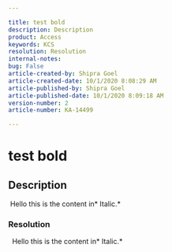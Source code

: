 ```yaml
---  

title: test bold  
description: Description  
product: Access  
keywords: KCS  
resolution: Resolution  
internal-notes:   
bug: False  
article-created-by: Shipra Goel  
article-created-date: 10/1/2020 8:08:29 AM  
article-published-by: Shipra Goel  
article-published-date: 10/1/2020 8:09:18 AM  
version-number: 2  
article-number: KA-14499

---  
```


# test bold

## Description

 Hello this is the content in* Italic.*

### Resolution

  Hello this is the content in* Italic.*

